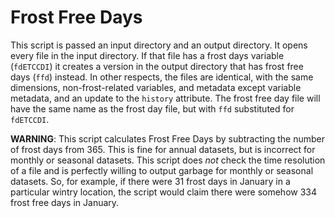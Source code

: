 # Frost Free Days

This script is passed an input directory and an output directory. It opens every file in the input directory. If that file has a frost days variable (`fdETCCDI`) it creates a version in the output directory that has frost free days (`ffd`) instead. In other respects, the files are identical, with the same dimensions,  non-frost-related variables, and metadata except variable metadata, and an update to the `history` attribute. The frost free day file will have the same name as the frost day file, but with `ffd` substituted for `fdETCCDI`.

**WARNING**: This script calculates Frost Free Days by subtracting the number of frost days from 365. This is fine for annual datasets, but is incorrect for monthly or seasonal datasets. This script does *not* check the time resolution of a file and is perfectly willing to output garbage for monthly or seasonal datasets. So, for example, if there were 31 frost days in January in a particular wintry location, the script would claim there were somehow 334 frost free days in January.
